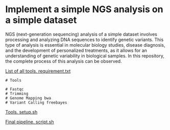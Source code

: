 # Implement a simple NGS analysis on a simple dataset
NGS (next-generation sequencing) analysis of a simple dataset involves processing and analyzing DNA sequences to identify genetic variants. This type of analysis is essential in molecular biology studies, disease diagnosis, and the development of personalized treatments, as it allows for an understanding of genetic variability in biological samples. In this repository, the complete process of this analysis can be observed.


[List of all tools. requirement.txt](https://github.com/Liliana223/HackBio-Internship-Cancer/blob/main/Implement_a_simple_NGS_analysis_on_a_simple_dataset/requirement.txt)

```
# Tools

# Fastqc
# Trimming
# Genome Mapping bwa 
# Variant Calling freebayes
```

[Tools. setup.sh](https://github.com/Liliana223/HackBio-Internship-Cancer/blob/main/Implement_a_simple_NGS_analysis_on_a_simple_dataset/setup.sh)

[Final pipeline. script.sh](https://github.com/Liliana223/HackBio-Internship-Cancer/blob/main/Implement_a_simple_NGS_analysis_on_a_simple_dataset/script.sh)



